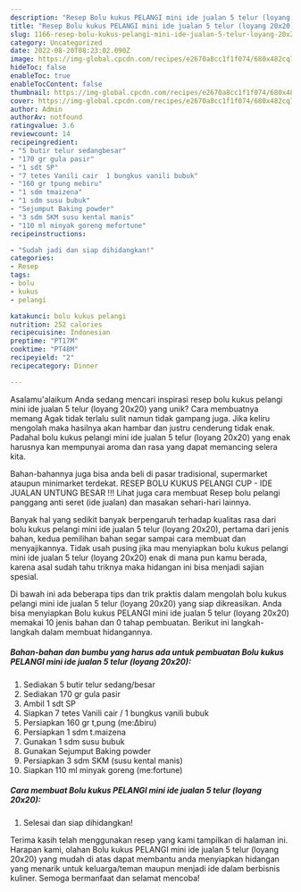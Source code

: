 ```yaml
---
description: "Resep Bolu kukus PELANGI mini ide jualan 5 telur (loyang 20x20){ yang Enak Banget"
title: "Resep Bolu kukus PELANGI mini ide jualan 5 telur (loyang 20x20){ yang Enak Banget"
slug: 1166-resep-bolu-kukus-pelangi-mini-ide-jualan-5-telur-loyang-20x20-yang-enak-banget
category: Uncategorized
date: 2022-08-20T08:23:02.090Z
image: https://img-global.cpcdn.com/recipes/e2670a8cc1f1f074/680x482cq70/bolu-kukus-pelangi-mini-ide-jualan-5-telur-loyang-20x20-foto-resep-utama.jpg
hideToc: false
enableToc: true
enableTocContent: false
thumbnail: https://img-global.cpcdn.com/recipes/e2670a8cc1f1f074/680x482cq70/bolu-kukus-pelangi-mini-ide-jualan-5-telur-loyang-20x20-foto-resep-utama.jpg
cover: https://img-global.cpcdn.com/recipes/e2670a8cc1f1f074/680x482cq70/bolu-kukus-pelangi-mini-ide-jualan-5-telur-loyang-20x20-foto-resep-utama.jpg
author: Admin
authorAv: notfound
ratingvalue: 3.6
reviewcount: 14
recipeingredient:
- "5 butir telur sedangbesar"
- "170 gr gula pasir"
- "1 sdt SP"
- "7 tetes Vanili cair  1 bungkus vanili bubuk"
- "160 gr tpung mebiru"
- "1 sdm tmaizena"
- "1 sdm susu bubuk"
- "Sejumput Baking powder"
- "3 sdm SKM susu kental manis"
- "110 ml minyak goreng mefortune"
recipeinstructions:

- "Sudah jadi dan siap dihidangkan!"
categories:
- Resep
tags:
- bolu
- kukus
- pelangi

katakunci: bolu kukus pelangi 
nutrition: 252 calories
recipecuisine: Indonesian
preptime: "PT17M"
cooktime: "PT48M"
recipeyield: "2"
recipecategory: Dinner

---
```



Asalamu'alaikum Anda sedang mencari inspirasi resep bolu kukus pelangi mini ide jualan 5 telur (loyang 20x20) yang unik? Cara membuatnya memang Agak tidak terlalu sulit namun tidak gampang juga. Jika keliru mengolah maka hasilnya akan hambar dan justru cenderung tidak enak. Padahal bolu kukus pelangi mini ide jualan 5 telur (loyang 20x20) yang enak harusnya kan mempunyai aroma dan rasa yang dapat memancing selera kita.


Bahan-bahannya juga bisa anda beli di pasar tradisional, supermarket ataupun minimarket terdekat. RESEP BOLU KUKUS PELANGI CUP - IDE JUALAN UNTUNG BESAR !!! Lihat juga cara membuat Resep bolu pelangi panggang anti seret (ide jualan) dan masakan sehari-hari lainnya.

Banyak hal yang sedikit banyak berpengaruh terhadap kualitas rasa dari bolu kukus pelangi mini ide jualan 5 telur (loyang 20x20), pertama dari jenis bahan, kedua pemilihan bahan segar sampai cara membuat dan menyajikannya. Tidak usah pusing jika mau menyiapkan bolu kukus pelangi mini ide jualan 5 telur (loyang 20x20) enak di mana pun kamu berada, karena asal sudah tahu triknya maka hidangan ini bisa menjadi sajian spesial.


Di bawah ini ada beberapa tips dan trik praktis dalam mengolah bolu kukus pelangi mini ide jualan 5 telur (loyang 20x20) yang siap dikreasikan. Anda bisa menyiapkan Bolu kukus PELANGI mini ide jualan 5 telur (loyang 20x20) memakai 10 jenis bahan dan 0 tahap pembuatan. Berikut ini langkah-langkah dalam membuat hidangannya.

<!--inarticleads1-->

##### Bahan-bahan dan bumbu yang harus ada untuk pembuatan Bolu kukus PELANGI mini ide jualan 5 telur (loyang 20x20):

1. Sediakan 5 butir telur sedang/besar
1. Sediakan 170 gr gula pasir
1. Ambil 1 sdt SP
1. Siapkan 7 tetes Vanili cair / 1 bungkus vanili bubuk
1. Persiapkan 160 gr t,pung (me:∆biru)
1. Persiapkan 1 sdm t.maizena
1. Gunakan 1 sdm susu bubuk
1. Gunakan Sejumput Baking powder
1. Persiapkan 3 sdm SKM (susu kental manis)
1. Siapkan 110 ml minyak goreng (me:fortune)




<!--inarticleads2-->

##### Cara membuat Bolu kukus PELANGI mini ide jualan 5 telur (loyang 20x20):


1. Selesai dan siap dihidangkan!



Terima kasih telah menggunakan resep yang kami tampilkan di halaman ini. Harapan kami, olahan Bolu kukus PELANGI mini ide jualan 5 telur (loyang 20x20) yang mudah di atas dapat membantu anda menyiapkan hidangan yang menarik untuk keluarga/teman maupun menjadi ide dalam berbisnis kuliner. Semoga bermanfaat dan selamat mencoba!
